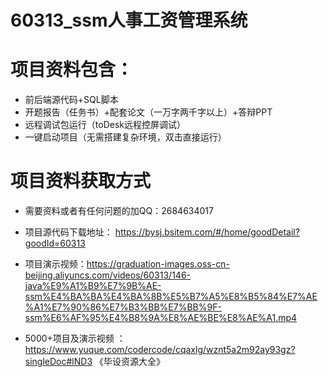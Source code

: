 #   60313_ssm人事工资管理系统

#   项目资料包含：
*    前后端源代码+SQL脚本
*    开题报告（任务书）+配套论文（一万字两千字以上）+答辩PPT
*   远程调试包运行（toDesk远程控屏调试）
*   一键启动项目（无需搭建复杂环境，双击直接运行）


#   项目资料获取方式
*   需要资料或者有任何问题的加QQ：2684634017

*   项目源代码下载地址： https://bysj.bsitem.com/#/home/goodDetail?goodId=60313
*   项目演示视频：https://graduation-images.oss-cn-beijing.aliyuncs.com/videos/60313/146-java%E9%A1%B9%E7%9B%AE-ssm%E4%BA%BA%E4%BA%8B%E5%B7%A5%E8%B5%84%E7%AE%A1%E7%90%86%E7%B3%BB%E7%BB%9F-ssm%E6%AF%95%E4%B8%9A%E8%AE%BE%E8%AE%A1.mp4

*  5000+项目及演示视频 ：https://www.yuque.com/codercode/cqaxlg/wznt5a2m92ay93gz?singleDoc#lND3 《毕设资源大全》
